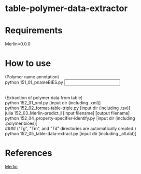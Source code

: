 # table-polymer-data-extractor


# Requirements
Merlin=0.0.0


# How to use
(Polymer name annotation)  
python 151_01_pnameBIES.py <input dir>  

<br>
(Extraction of polymer data from table)<br>
python 152_01_xml.py [input dir (including .xml)]<br>
python 152_02_format-table-triple.py [input dir (including .tsv)]<br>
julia 152_03_Merlin-predict.jl [input filename] [output filename]<br>
python 152_04_property-specifier-identify.py [input dir (including .polymer.bioes)]<br>
#### ("Tg", "Tm", and "Td" directories are automatically created.)<br>
python 152_05_table-data-extract.py [input dir (including _all.dat)]<br>


# References
[Merlin](https://github.com/hshindo/Merlin.jl)
